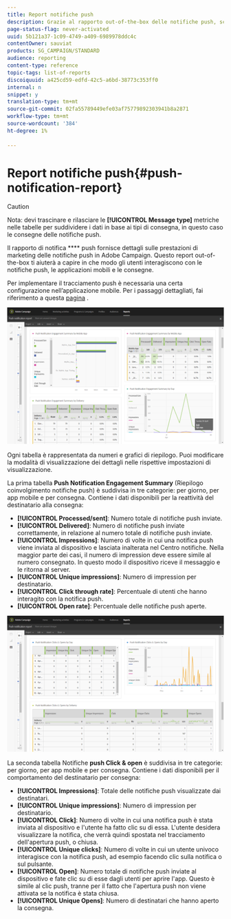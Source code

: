 ```yaml
---
title: Report notifiche push
description: Grazie al rapporto out-of-the-box delle notifiche push, scopri il successo delle notifiche push.
page-status-flag: never-activated
uuid: 5b121a37-1c09-4749-a409-6989978ddc4c
contentOwner: sauviat
products: SG_CAMPAIGN/STANDARD
audience: reporting
content-type: reference
topic-tags: list-of-reports
discoiquuid: a425cd59-edfd-42c5-a6bd-38773c353ff0
internal: n
snippet: y
translation-type: tm+mt
source-git-commit: 02fa55789449efe03af75779892303941b8a2871
workflow-type: tm+mt
source-wordcount: '384'
ht-degree: 1%

---
```



# Report notifiche push{#push-notification-report}

>[!CAUTION]
>
>Nota: devi trascinare e rilasciare le **[!UICONTROL Message type]** metriche nelle tabelle per suddividere i dati in base ai tipi di consegna, in questo caso le consegne delle notifiche push.

Il rapporto di notifica **** push fornisce dettagli sulle prestazioni di marketing delle notifiche push in  Adobe Campaign. Questo report out-of-the-box ti aiuterà a capire in che modo gli utenti interagiscono con le notifiche push, le applicazioni mobili e le consegne.

Per implementare il tracciamento push è necessaria una certa configurazione nell’applicazione mobile. Per i passaggi dettagliati, fai riferimento a questa [pagina](../../administration/using/push-tracking.md) .

![](assets/dynamic_report_push.png)

Ogni tabella è rappresentata da numeri e grafici di riepilogo. Puoi modificare la modalità di visualizzazione dei dettagli nelle rispettive impostazioni di visualizzazione.

La prima tabella **Push Notification Engagement Summary** (Riepilogo coinvolgimento notifiche push) è suddivisa in tre categorie: per giorno, per app mobile e per consegna. Contiene i dati disponibili per la reattività del destinatario alla consegna:

* **[!UICONTROL Processed/sent]**: Numero totale di notifiche push inviate.
* **[!UICONTROL Delivered]**: Numero di notifiche push inviate correttamente, in relazione al numero totale di notifiche push inviate.
* **[!UICONTROL Impressions]**: Numero di volte in cui una notifica push viene inviata al dispositivo e lasciata inalterata nel Centro notifiche. Nella maggior parte dei casi, il numero di impression deve essere simile al numero consegnato. In questo modo il dispositivo riceve il messaggio e le ritorna al server.
* **[!UICONTROL Unique impressions]**: Numero di impression per destinatario.
* **[!UICONTROL Click through rate]**: Percentuale di utenti che hanno interagito con la notifica push.
* **[!UICONTROL Open rate]**: Percentuale delle notifiche push aperte.

![](assets/dynamic_report_push_2.png)

La seconda tabella Notifiche **push Click &amp; open** è suddivisa in tre categorie: per giorno, per app mobile e per consegna. Contiene i dati disponibili per il comportamento del destinatario per consegna:

* **[!UICONTROL Impressions]**: Totale delle notifiche push visualizzate dai destinatari.
* **[!UICONTROL Unique impressions]**: Numero di impression per destinatario.
* **[!UICONTROL Click]**: Numero di volte in cui una notifica push è stata inviata al dispositivo e l&#39;utente ha fatto clic su di essa. L&#39;utente desidera visualizzare la notifica, che verrà quindi spostata nel tracciamento dell&#39;apertura push, o chiusa.
* **[!UICONTROL Unique clicks]**: Numero di volte in cui un utente univoco interagisce con la notifica push, ad esempio facendo clic sulla notifica o sul pulsante.
* **[!UICONTROL Open]**: Numero totale di notifiche push inviate al dispositivo e fate clic su di esse dagli utenti per aprire l&#39;app. Questo è simile al clic push, tranne per il fatto che l&#39;apertura push non viene attivata se la notifica è stata chiusa.
* **[!UICONTROL Unique Opens]**: Numero di destinatari che hanno aperto la consegna.

